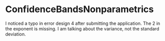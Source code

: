 # ConfidenceBandsNonparametrics

I noticed a typo in error design 4 after submitting the application. The 2 in the exponent is missing. I am talking about the variance, not the standard deviation.   
